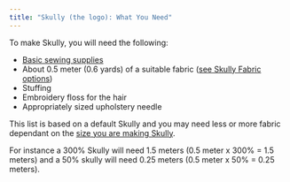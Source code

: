 ```yaml
---
title: "Skully (the logo): What You Need"
---
```


To make Skully, you will need the following:

- [Basic sewing supplies](/docs/sewing/basic-sewing-supplies)
- About 0.5 meter (0.6 yards) of a suitable fabric ([see Skully Fabric options](/docs/patterns/skully/fabric/))
- Stuffing
- Embroidery floss for the hair
- Appropriately sized upholstery needle

<Note>

This list is based on a default Skully and you may need less or more fabric dependant on the [size you are making Skully](/docs/patterns/skully/options/size/).

For instance a 300% Skully will need 1.5 meters (0.5 meter x 300%  = 1.5 meters) and a 50% skully will need 0.25 meters (0.5 meter x 50% = 0.25 meters).

</Note>
